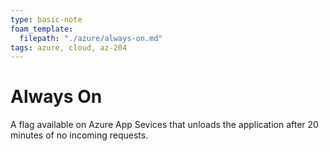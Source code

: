 ```yaml
---
type: basic-note
foam_template:
  filepath: "./azure/always-on.md"
tags: azure, cloud, az-204
---
```


# Always On

A flag available on Azure App Sevices that unloads the application after 20 minutes of no incoming requests.
